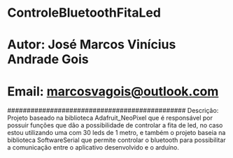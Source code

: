# ControleBluetoothFitaLed
# Autor: José Marcos Vinícius Andrade Gois
# Email: marcosvagois@outlook.com
##############################################
Descrição: Projeto baseado na biblioteca Adafruit_NeoPixel que é responsável por possuir funções que dão a possibilidade de controlar a fita de led, no caso estou utilizando uma com 30 leds de 1 metro, e também o projeto baseia na biblioteca SoftwareSerial que permite controlar o bluetooth para possibilitar a comunicação entre o aplicativo desenvolvido e o arduíno.
